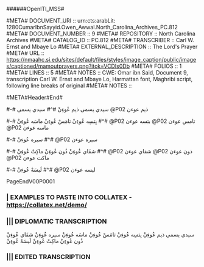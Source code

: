 ######OpenITI_MSS# 

#META# DOCUMENT_URI	:: urn:cts:arabLit: 1280CumarIbnSayyid.Owen_Awwal.North_Carolina_Archives_PC.812
#META# DOCUMENT_NUMBER	:: 9
#META# REPOSITORY	:: North Carolina Archives
#META# CATALOG_ID	:: PC.812
#META# TRANSCRIBER	:: Carl W. Ernst and Mbaye Lo
#META# EXTERNAL_DESCRIPTION	:: The Lord's Prayer
#META# URL	:: https://nmaahc.si.edu/sites/default/files/styles/image_caption/public/images/captioned/mamoutprayers.png?itok=VCDIs0Db
#META# FOLIOS	:: 1
#META# LINES	:: 5
#META# NOTES		:: CWE: Omar ibn Said, Document 9, transcription Carl W. Ernst and Mbaye Lo, Harmattan font, Maghribi script, following line breaks of original
#META# NOTES		::

#META#Header#End#

#-# سیدي يسمى ذیم عُوءِنْ
#^# سیدي يسمى @P02 ذیم عوءن

#-# بِتسِه عُوءِنْ    تامَسْ عُوءِنْ    ماسَه عُوءِنْ
#^# @P02 بتسه عوءن @P02 تامس عوءن @P02 ماسه عوءن 

#-# سيره عُوءِنْ
#^# @P02 سيره عوءن

#-# شفَاي عُوءِنْ ذُون عُوءِنْ ماکِتْ عُوءِنْ 
#^# @P02 شفاي عوءن @P02 ذون عوءن @P02 ماکت عوءن

#-# لَيسَهْ عُوءِنْ
#^# @P02  ليسه عوءن

PageEndV00P0001


### | EXAMPLES TO PASTE INTO COLLATEX - https://collatex.net/demo/

### ||| DIPLOMATIC TRANSCRIPTION

سیدي يسمى ذیم عُوءِنْ
بِتسِه عُوءِنْ    تامَسْ عُوءِنْ    ماسَه عُوءِنْ
سيره عُوءِنْ
شفَاي عُوءِنْ ذُون عُوءِنْ ماکِتْ عُوءِنْ 
لَيسَهْ عُوءِنْ


### ||| EDITED TRANSCRIPTION


